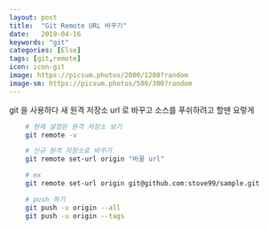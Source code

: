 ```yaml
---
layout: post
title:  "Git Remote URL 바꾸기"
date:   2019-04-16
keywords: "git"
categories: [Else]
tags: [git,remote]
icon: icon-git
image: https://picsum.photos/2000/1200?random
image-sm: https://picsum.photos/500/300?random
---
```


git 을 사용하다 새 원격 저장소 url 로 바꾸고 소스를 푸쉬하려고 할땐 요렇게

``` bash
    # 현재 설정된 원격 저장소 보기
    git remote -v

    # 신규 원격 저장소로 바꾸기
    git remote set-url origin "바꿀 url"

    # ex
    git remote set-url origin git@github.com:stove99/sample.git

    # push 하기
    git push -u origin --all
    git push -u origin --tags
```
